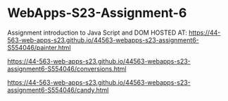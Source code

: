 
# WebApps-S23-Assignment-6
Assignment introduction to Java Script and DOM
HOSTED AT:
https://44-563-web-apps-s23.github.io/44563-webapps-s23-assignment6-S554046/painter.html

https://44-563-web-apps-s23.github.io/44563-webapps-s23-assignment6-S554046/conversions.html

https://44-563-web-apps-s23.github.io/44563-webapps-s23-assignment6-S554046/candy.html
